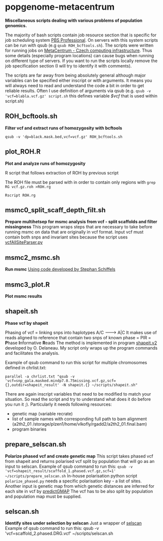 # popgenome-metacentrum

**Miscellaneous scripts dealing with various problems of population genomics.**


The majority of bash scripts contain job resource section that is specific for job scheduling system [PBS Professional](https://www.pbsworks.com/SupportGT.aspx?d=PBS-Professional,-Documentation).
On servers with this system scripts can be run with qsub (e.g `qsub ROH_bcftools.sh`).
The scripts were written for running jobs on [MetaCentrum - Czech computing infrastructure](https://metavo.metacentrum.cz/en/about/index.html).
Thus some details (especially program locations) can cause bugs when running on different type of servers. 
If you want to run the scripts locally remove the job specification section (I will try to identify it with comments).


The scripts are far away from being absolutely general although major variables can be specified either inscript or with arguments.
It means you will always need to read and understand the code a bit in order to get reliable results.
Often I use definition of arguments via qsub (e.g. `qsub -v 'vcf=blabla.vcf.gz' script.sh` this defines variable *$vcf* that is used within script.sh)


## ROH_bcftools.sh 
**Filter vcf and extract runs of homozygosity with bcftools**

`qsub -v 'dp=black.mask.bed,vcf=vcf.gz' ROH_bcftools.sh`

## plot_ROH.R 
**Plot and analyze runs of homozygosity**

R script that follows extraction of ROH by previous script

The ROH file must be parsed with in order to contain only regions with `grep RG vcf.gz.roh >ROH.rg`
 
`Rscript ROH.rg`

## msmc0_split_scaff_depth_filt.sh
**Prepare multihetsep for msmc analysis from vcf - split scaffolds and filter missingness**
This program wraps steps that are necessary to take before running msmc on data that are originally in vcf format.
Input vcf must contain both snps and invariant sites because the script uses [vcfAllSiteParser.py](https://github.com/stschiff/msmc-tools)

## msmc2_msmc.sh
**Run msmc**
[Using code developed by Stephan Schiffels](https://github.com/stschiff/msmc2)
## msmc3_plot.R
**Plot msmc results**

## shapeit.sh
**Phase vcf by shapeit**

Phasing of vcf = linking snps into haplotypes A/C ---> A|C 
It makes use of reads aligned to reference that contain two snps of known phase = PIR = **P**hase **I**nformative **R**eads
The method is implemented in program [shapeit.v2](https://mathgen.stats.ox.ac.uk/genetics_software/shapeit/shapeit.html) developed by O. Delaneau.
My script only wraps up the program commands and facilitates the analysis.   

Example of qsub command to run this script for multiple chromosomes defined in chrlist.txt:

`parallel -a chrlist.txt "qsub -v 'vcf=snp_gala.masked.mindp7.0.75missing.vcf.gz,scf={},outdir=shapeit_result' -N shapeit.{} ~/scripts/shapeit.sh"`

There are again inscript variables that need to be modified to match your situation. So read the script and try to understand what does it do before you run it ;).
Particularly it needs following resources:
- genetic map (variable recrate)
- list of sample names with corresponding full path to bam alignment (a2th2_01       /storage/plzen1/home/vlkofly/rgadd2/a2th2_01.final.bam)
- program binaries

## prepare_selscan.sh
**Polarize phased vcf and create genetic map**
This script takes phased vcf from shapeit and returns polarised vcf split by population that will go as an input to selscan.
Example of qsub command to run this:
`qsub -v 'vcf=shapeit_result/scaffold_1.phased.vcf.gz,scf=1' ~/scripts/prepare_selscan.sh`
In-house polarisation python script `polarize_phased.py` needs a specific polarisation key - a list of sites.
Another input is genetic map from which genetic distances are inferred for each site in vcf by [predictGMAP](https://github.com/szpiech/predictGMAP)
The vcf has to be also split by population and population map must be supplied.

## selscan.sh
**Identify sites under selection by selscan**
Just a wrapper of [selscan](https://github.com/szpiech/selscan)
Example of qsub command to run this:
qsub -v 'vcf=scaffold_2.phased.DRG.vcf' ~/scripts/selscan.sh




